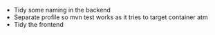 - Tidy some naming in the backend 
- Separate profile so mvn test works as it tries to target container atm
- Tidy the frontend

